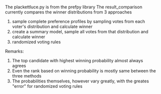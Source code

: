 The plackettluce.py is from the prefpy library
The result_comparison currently compares the winner distributions from 3 approaches
1. sample complete preference profiles by sampling votes from each voter's distribution and calculate winner
2. create a summary model, sample all votes from that distribution and calculate winner
3. randomized voting rules

Remarks:
1. The top candidate with highest winning probability almost always agrees
2. Even the rank based on winning probability is mostly same between the three methods
3. The probabilities themselves, however vary greatly, with the greates "error" for randomized voting rules
